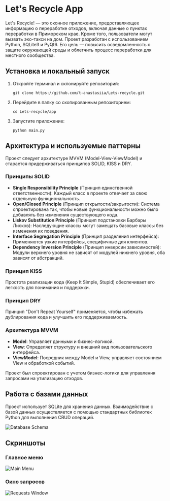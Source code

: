 # Let's Recycle App

Let's Recycle! — это оконное приложение, предоставляющее информацию о переработке отходов, включая данные о пунктах переработки в Приморском крае. Кроме того, пользователи могут вызвать эко-такси на дом. Проект разработан с использованием Python, SQLite3 и PyQt6. Его цель — повысить осведомленность о защите окружающей среды и облегчить процесс переработки для местного сообщества.

## Установка и локальный запуск

<ol>
  <li>Откройте терминал и склонируйте репозиторий:
    <pre><code>git clone https://github.com/t-anastasiia/Lets-recycle.git</code></pre>
  </li>
  <li>Перейдите в папку со скопированным репозиторием:
    <pre><code>cd Lets-recycle/app</code></pre>
  </li>
  <li>Запустите приложение:
    <pre><code>python main.py</code></pre>
  </li>
</ol>

## Архитектура и используемые паттерны

Проект следует архитектуре MVVM (Model-View-ViewModel) и старается придерживаться принципов SOLID, KISS и DRY.

### Принципы SOLID

<ul>
  <li><b>Single Responsibility Principle</b> (Принцип единственной ответственности): Каждый класс в проекте отвечает за свою отдельную функциональность.</li>
  <li><b>Open/Closed Principle</b> (Принцип открытости/закрытости): Система спроектирована так, чтобы новые функциональности можно было добавлять без изменения существующего кода.</li>
  <li><b>Liskov Substitution Principle</b> (Принцип подстановки Барбары Лисков): Наследующие классы могут замещать базовые классы без изменения их поведения.</li>
  <li><b>Interface Segregation Principle</b> (Принцип разделения интерфейса): Применяются узкие интерфейсы, специфичные для клиентов.</li>
  <li><b>Dependency Inversion Principle</b> (Принцип инверсии зависимостей): Модули верхнего уровня не зависят от модулей нижнего уровня, оба зависят от абстракций.</li>
</ul>

### Принцип KISS

Простота реализации кода (Keep It Simple, Stupid) обеспечивает его легкость для понимания и поддержки.

### Принцип DRY

Принцип "Don't Repeat Yourself" применяется, чтобы избежать дублирования кода и улучшить его поддерживаемость.

### Архитектура MVVM

<ul>
  <li><b>Model</b>: Управляет данными и бизнес-логикой.</li>
  <li><b>View</b>: Определяет структуру и внешний вид пользовательского интерфейса.</li>
  <li><b>ViewModel</b>: Посредник между Model и View, управляет состоянием View и обработкой событий.</li>
</ul>

Проект был спроектирован с учетом бизнес-логики для управления запросами на утилизацию отходов.

## Работа с базами данных

Проект использует SQLite для хранения данных. Взаимодействие с базой данных осуществляется с помощью стандартных библиотек Python для выполнения CRUD операций.

<img src="path_to_image" alt="Database Schema">

## Скриншоты

### Главное меню
<img src="path_to_main_menu_screenshot" alt="Main Menu">

### Окно запросов
<img src="path_to_requests_window_screenshot" alt="Requests Window">
